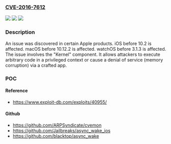 ### [CVE-2016-7612](https://cve.mitre.org/cgi-bin/cvename.cgi?name=CVE-2016-7612)
![](https://img.shields.io/static/v1?label=Product&message=n%2Fa&color=blue)
![](https://img.shields.io/static/v1?label=Version&message=n%2Fa&color=blue)
![](https://img.shields.io/static/v1?label=Vulnerability&message=n%2Fa&color=brighgreen)

### Description

An issue was discovered in certain Apple products. iOS before 10.2 is affected. macOS before 10.12.2 is affected. watchOS before 3.1.3 is affected. The issue involves the "Kernel" component. It allows attackers to execute arbitrary code in a privileged context or cause a denial of service (memory corruption) via a crafted app.

### POC

#### Reference
- https://www.exploit-db.com/exploits/40955/

#### Github
- https://github.com/ARPSyndicate/cvemon
- https://github.com/Jailbreaks/async_wake_ios
- https://github.com/blacktop/async_wake

